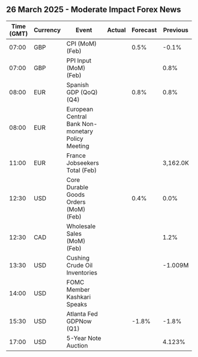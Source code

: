 ## 26 March 2025 - Moderate Impact Forex News

| Time (GMT) | Currency | Event | Actual | Forecast | Previous |
|------|----------|-------|--------|----------|----------|
| 07:00 | GBP | CPI (MoM) (Feb) |  | 0.5% | -0.1% |
| 07:00 | GBP | PPI Input (MoM) (Feb) |  |  | 0.8% |
| 08:00 | EUR | Spanish GDP (QoQ) (Q4) |  | 0.8% | 0.8% |
| 08:00 | EUR | European Central Bank Non-monetary Policy Meeting |  |  |  |
| 11:00 | EUR | France Jobseekers Total (Feb) |  |  | 3,162.0K |
| 12:30 | USD | Core Durable Goods Orders (MoM) (Feb) |  | 0.4% | 0.0% |
| 12:30 | CAD | Wholesale Sales (MoM) (Feb) |  |  | 1.2% |
| 13:30 | USD | Cushing Crude Oil Inventories |  |  | -1.009M |
| 14:00 | USD | FOMC Member Kashkari Speaks |  |  |  |
| 15:30 | USD | Atlanta Fed GDPNow (Q1) |  | -1.8% | -1.8% |
| 17:00 | USD | 5-Year Note Auction |  |  | 4.123% |
